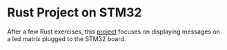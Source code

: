 # Rust Project on STM32

After a few Rust exercises, this [project](./tp-led-matrix) focuses on displaying messages on a led matrix plugged to the STM32 board.
